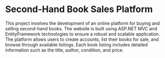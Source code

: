 # Second-Hand Book Sales Platform

This project involves the development of an online platform for buying and selling second-hand books. The website is built using ASP.NET MVC and EntityFramework technologies to ensure a robust and scalable application. The platform allows users to create accounts, list their books for sale, and browse through available listings. Each book listing includes detailed information such as the title, author, condition, and price.
